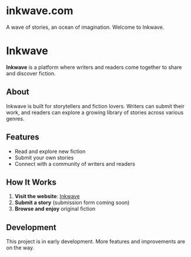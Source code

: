# inkwave.com
A wave of stories, an ocean of imagination. Welcome to Inkwave.
# Inkwave  

**Inkwave** is a platform where writers and readers come together to share and discover fiction.  

## About  
Inkwave is built for storytellers and fiction lovers. Writers can submit their work, and readers can explore a growing library of stories across various genres.  

## Features  
- Read and explore new fiction  
- Submit your own stories  
- Connect with a community of writers and readers  

## How It Works  
1. **Visit the website**: [Inkwave](https://inkwavefiction.github.io)  
2. **Submit a story** (submission form coming soon)  
3. **Browse and enjoy** original fiction  

## Development  
This project is in early development. More features and improvements are on the way.  
